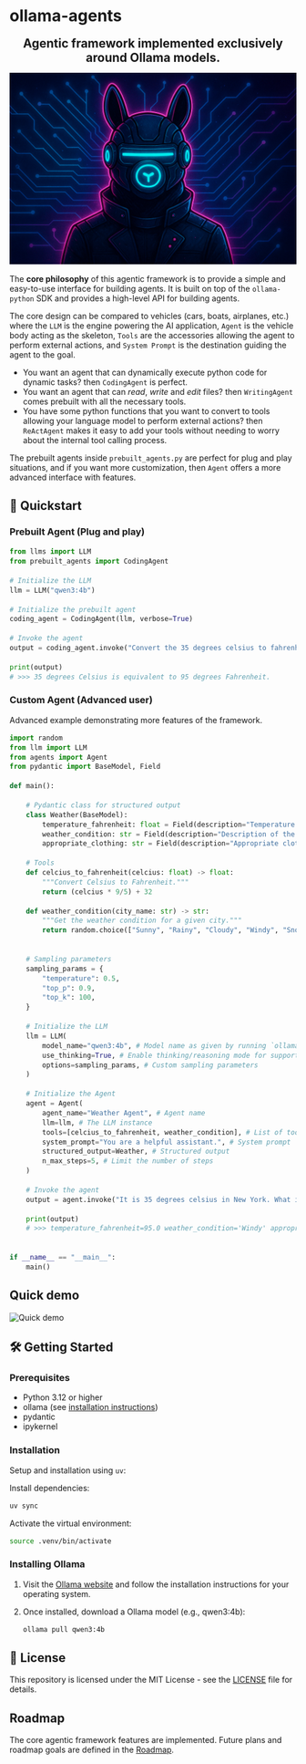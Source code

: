 # ollama-agents


<div style="text-align: center; font-size: 150%; font-weight: bold;">
Agentic framework implemented exclusively around Ollama models.
</div>

![Ollama Agent](assets/ollama-agent.png)

The **core philosophy** of this agentic framework is to provide a simple and easy-to-use interface for building agents. It is built on top of the `ollama-python` SDK and provides a high-level API for building agents.

The core design can be compared to vehicles (cars, boats, airplanes, etc.) where the `LLM` is the engine powering the AI application, `Agent` is the vehicle body acting as the skeleton, `Tools` are the accessories allowing the agent to perform external actions, and `System Prompt` is the destination guiding the agent to the goal.

- You want an agent that can dynamically execute python code for dynamic tasks? then `CodingAgent` is perfect.
- You want an agent that can *read*, *write* and *edit* files? then `WritingAgent` comes prebuilt with all the necessary tools.
- You have some python functions that you want to convert to tools allowing your language model to perform external actions? then `ReActAgent` makes it easy to add your tools without needing to worry about the internal tool calling process.

The prebuilt agents inside `prebuilt_agents.py` are perfect for plug and play situations, and if you want more customization, then `Agent` offers a more advanced interface with features.


## 🚀 Quickstart

### Prebuilt Agent (Plug and play)

```python
from llms import LLM
from prebuilt_agents import CodingAgent

# Initialize the LLM
llm = LLM("qwen3:4b")

# Initialize the prebuilt agent
coding_agent = CodingAgent(llm, verbose=True)

# Invoke the agent
output = coding_agent.invoke("Convert the 35 degrees celsius to fahrenheit.")

print(output)
# >>> 35 degrees Celsius is equivalent to 95 degrees Fahrenheit.
```

### Custom Agent (Advanced user)
Advanced example demonstrating more features of the framework.

```python
import random
from llm import LLM
from agents import Agent
from pydantic import BaseModel, Field

def main():

    # Pydantic class for structured output
    class Weather(BaseModel):
        temperature_fahrenheit: float = Field(description="Temperature in Fahrenheit")
        weather_condition: str = Field(description="Description of the weather")
        appropriate_clothing: str = Field(description="Appropriate clothing for the weather")

    # Tools
    def celcius_to_fahrenheit(celcius: float) -> float:
        """Convert Celsius to Fahrenheit."""
        return (celcius * 9/5) + 32

    def weather_condition(city_name: str) -> str:
        """Get the weather condition for a given city."""
        return random.choice(["Sunny", "Rainy", "Cloudy", "Windy", "Snowy"])
    

    # Sampling parameters
    sampling_params = {
        "temperature": 0.5,
        "top_p": 0.9,
        "top_k": 100,
    }

    # Initialize the LLM
    llm = LLM(
        model_name="qwen3:4b", # Model name as given by running `ollama list` in bash
        use_thinking=True, # Enable thinking/reasoning mode for supported models
        options=sampling_params, # Custom sampling parameters
    )

    # Initialize the Agent
    agent = Agent(
        agent_name="Weather Agent", # Agent name
        llm=llm, # The LLM instance
        tools=[celcius_to_fahrenheit, weather_condition], # List of tools
        system_prompt="You are a helpful assistant.", # System prompt
        structured_output=Weather, # Structured output
        n_max_steps=5, # Limit the number of steps
    )

    # Invoke the agent
    output = agent.invoke("It is 35 degrees celsius in New York. What is the weather condition?")

    print(output)
    # >>> temperature_fahrenheit=95.0 weather_condition='Windy' appropriate_clothing='Light jacket or windbreaker'
    

if __name__ == "__main__":
    main()
```

## Quick demo

![Quick demo](assets/quick-demo.gif)

## 🛠️ Getting Started

### Prerequisites

- Python 3.12 or higher
- ollama (see [installation instructions](#installing-ollama))
- pydantic
- ipykernel

### Installation
Setup and installation using `uv`:

Install dependencies:
```bash
uv sync
```

Activate the virtual environment:
```bash
source .venv/bin/activate
```


### Installing Ollama

1. Visit the [Ollama website](https://ollama.com/) and follow the installation instructions for your operating system.

2. Once installed, download a Ollama model (e.g., qwen3:4b):
   ```bash
   ollama pull qwen3:4b
   ```


## 📜 License
This repository is licensed under the MIT License - see the [LICENSE](LICENSE) file for details.

## Roadmap

The core agentic framework features are implemented. Future plans and roadmap goals are defined in the [Roadmap](roadmap.md).



